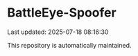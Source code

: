 # BattleEye-Spoofer

Last updated: 2025-07-18 08:16:30

This repository is automatically maintained.
